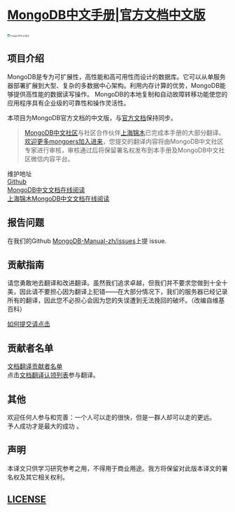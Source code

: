 # [MongoDB中文手册|官方文档中文版](https://docs.mongoing.com/)

<img src="img/logo/mongoChina.png" width="10%" height="10%">

## 项目介绍

MongoDB是专为可扩展性，高性能和高可用性而设计的数据库。它可以从单服务器部署扩展到大型、复杂的多数据中心架构。利用内存计算的优势，MongoDB能够提供高性能的数据读写操作。 MongoDB的本地复制和自动故障转移功能使您的应用程序具有企业级的可靠性和操作灵活性。

本项目为MongoDB官方文档的中文版，与[官方文档](https://docs.mongodb.com/manual/)保持同步。 
> [MongoDB中文社区](https://mongoing.com/)与社区合作伙伴[上海锦木](http://www.jinmuinfo.com/)已完成本手册的大部分翻译。[欢迎更多mongoers加入进来](https://github.com/mongodb-china/MongoDB-CN-Manual/blob/master/Document-translation-claim-list.md)，您提交的翻译内容将由MongoDB中文社区专家进行审核，审核通过后将保留署名权发布到本手册及MongoDB中文社区微信内容平台。

维护地址  
[Github](https://github.com/mongodb-china/MongoDB-CN-Manual)  
[MongoDB中文文档在线阅读](https://docs.mongoing.com/)  
[上海锦木MongoDB中文文档在线阅读](https://docs.jinmu.info/MongoDB-Manual-zh/)

## 报告问题

在我们的Github [MongoDB-Manual-zh/issues](https://github.com/mongodb-china/MongoDB-CN-Manual/issues)上提 issue.

## 贡献指南

请您勇敢地去翻译和改进翻译。虽然我们追求卓越，但我们并不要求您做到十全十美，因此请不要担心因为翻译上犯错——在大部分情况下，我们的服务器已经记录所有的翻译，因此您不必担心会因为您的失误遭到无法挽回的破坏。（改编自维基百科）

[如何提交请点击](https://github.com/mongodb-china/MongoDB-CN-Manual/blob/master/CONTRIBUTING.md)

## 贡献者名单

[文档翻译贡献者名单](https://github.com/mongodb-china/MongoDB-CN-Manual/blob/master/List-of-contributors.md)  
 点击[文档翻译认领列表](https://github.com/mongodb-china/MongoDB-CN-Manual/blob/master/Document-translation-claim-list.md)参与翻译。

## 其他

欢迎任何人参与和完善：一个人可以走的很快，但是一群人却可以走的更远。  
予人成功才是最大的成功 。

## 声明

本译文只供学习研究参考之用，不得用于商业用途。我方将保留对此版本译文的署名权及其它相关权利。

## [LICENSE](https://github.com/mongodb-china/MongoDB-CN-Manual/blob/master/LICENSE)

